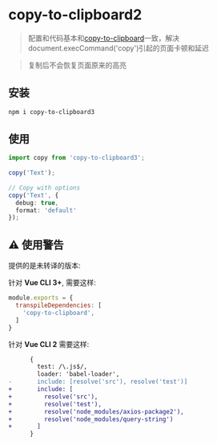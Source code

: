 # copy-to-clipboard2

> 配置和代码基本和[copy-to-clipboard](https://www.npmjs.com/package/copy-to-clipboard)一致，解决document.execCommand('copy')引起的页面卡顿和延迟

> 复制后不会恢复页面原来的高亮

## 安装

```bash
npm i copy-to-clipboard3
```

## 使用
```ts
import copy from 'copy-to-clipboard3';
 
copy('Text');
 
// Copy with options
copy('Text', {
  debug: true,
  format: 'default'
});

```

## ⚠ 使用警告

提供的是未转译的版本:

针对 **Vue CLI 3+**, 需要这样:

```js
module.exports = {
  transpileDependencies: [
    'copy-to-clipboard',
  ]
}
```

针对 **Vue CLI 2** 需要这样:

```diff
      {
        test: /\.js$/,
        loader: 'babel-loader',
-       include: [resolve('src'), resolve('test')]
+       include: [
+         resolve('src'),
+         resolve('test'),
+         resolve('node_modules/axios-package2'),
+         resolve('node_modules/query-string')
+       ]
      }
```